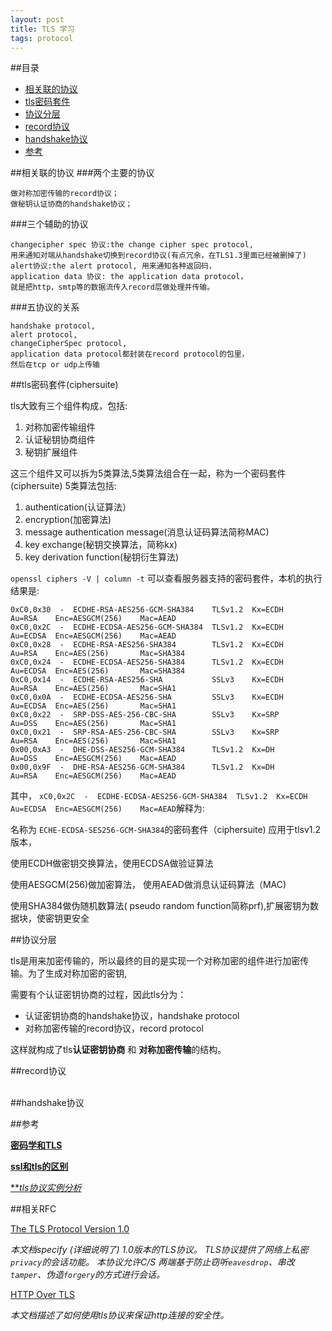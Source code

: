 ```yaml
---
layout: post
title: TLS 学习
tags: protocol 
---
```


##目录
* [相关联的协议](#协议)
* [tls密码套件](#ciphersuite)
* [协议分层](#协议分层)
* [record协议](#record)
* [handshake协议](#handshake)
* [参考](#参考)

<a id="协议"></a>
##相关联的协议
###两个主要的协议

```
做对称加密传输的record协议；
做秘钥认证协商的handshake协议；
```
###三个辅助的协议

```
changecipher spec 协议:the change cipher spec protocol,
用来通知对端从handshake切换到record协议(有点冗余，在TLS1.3里面已经被删掉了)
alert协议:the alert protocol, 用来通知各种返回码，
application data 协议: the application data protocol，
就是把http，smtp等的数据流传入record层做处理并传输。

```
###五协议的关系
```
handshake protocol,
alert protocol,
changeCipherSpec protocol,
application data protocol都封装在record protocol的包里，
然后在tcp or udp上传输
```
<a id="ciphersuite"></a>
##tls密码套件(ciphersuite)

tls大致有三个组件构成，包括:
1. 对称加密传输组件
2. 认证秘钥协商组件
3. 秘钥扩展组件

这三个组件又可以拆为5类算法,5类算法组合在一起，称为一个密码套件(ciphersuite)
5类算法包括:
1. authentication(认证算法）
2. encryption(加密算法)
3. message authentication message(消息认证码算法简称MAC)
4. key exchange(秘钥交换算法，简称kx)
5. key derivation function(秘钥衍生算法)

`openssl ciphers -V | column -t` 可以查看服务器支持的密码套件，本机的执行结果是:

```
0xC0,0x30  -  ECDHE-RSA-AES256-GCM-SHA384    TLSv1.2  Kx=ECDH        Au=RSA    Enc=AESGCM(256)    Mac=AEAD
0xC0,0x2C  -  ECDHE-ECDSA-AES256-GCM-SHA384  TLSv1.2  Kx=ECDH        Au=ECDSA  Enc=AESGCM(256)    Mac=AEAD
0xC0,0x28  -  ECDHE-RSA-AES256-SHA384        TLSv1.2  Kx=ECDH        Au=RSA    Enc=AES(256)       Mac=SHA384
0xC0,0x24  -  ECDHE-ECDSA-AES256-SHA384      TLSv1.2  Kx=ECDH        Au=ECDSA  Enc=AES(256)       Mac=SHA384
0xC0,0x14  -  ECDHE-RSA-AES256-SHA           SSLv3    Kx=ECDH        Au=RSA    Enc=AES(256)       Mac=SHA1
0xC0,0x0A  -  ECDHE-ECDSA-AES256-SHA         SSLv3    Kx=ECDH        Au=ECDSA  Enc=AES(256)       Mac=SHA1
0xC0,0x22  -  SRP-DSS-AES-256-CBC-SHA        SSLv3    Kx=SRP         Au=DSS    Enc=AES(256)       Mac=SHA1
0xC0,0x21  -  SRP-RSA-AES-256-CBC-SHA        SSLv3    Kx=SRP         Au=RSA    Enc=AES(256)       Mac=SHA1
0x00,0xA3  -  DHE-DSS-AES256-GCM-SHA384      TLSv1.2  Kx=DH          Au=DSS    Enc=AESGCM(256)    Mac=AEAD
0x00,0x9F  -  DHE-RSA-AES256-GCM-SHA384      TLSv1.2  Kx=DH          Au=RSA    Enc=AESGCM(256)    Mac=AEAD
```

其中， `xC0,0x2C  -  ECDHE-ECDSA-AES256-GCM-SHA384  TLSv1.2  Kx=ECDH        Au=ECDSA  Enc=AESGCM(256)    Mac=AEAD`解释为:

名称为 `ECHE-ECDSA-SES256-GCM-SHA384`的密码套件（ciphersuite) 应用于tlsv1.2版本，

使用ECDH做密钥交换算法，使用ECDSA做验证算法

使用AESGCM(256)做加密算法， 使用AEAD做消息认证码算法（MAC)

使用SHA384做伪随机数算法( pseudo random function简称prf),扩展密钥为数据块，使密钥更安全

<a id="协议分层"></a>
##协议分层

tls是用来加密传输的，所以最终的目的是实现一个对称加密的组件进行加密传输。为了生成对称加密的密钥,

需要有个认证密钥协商的过程，因此tls分为：

* 认证密钥协商的handshake协议，handshake protocol
* 对称加密传输的record协议，record protocol

这样就构成了tls**认证密钥协商** 和 **对称加密传输**的结构。

<a id="record"></a>
##record协议

<a id="handshake"></a>    
##handshake协议



<a id="参考"></a>
##参考

[**密码学和TLS**](https://blog.helong.info/blog/2015/09/06/tls-protocol-analysis-and-crypto-protocol-design/)

[**ssl和tls的区别**](http://kb.cnblogs.com/page/197396/)

[***tls协议实例分析*](http://segmentfault.com/a/1190000002963044)

<a id="rfc"></a>
##相关RFC

[The TLS Protocol Version 1.0](http://www.ietf.org/rfc/rfc2246.txt)

 *本文档specify (详细说明了) 1.0版本的TLS协议。 TLS协议提供了网络上私密`privacy`的会话功能。
本协议允许C/S 两端基于防止窃听`eavesdrop`、串改`tamper`、伪造`forgery`的方式进行会话。*

[HTTP Over TLS](http://www.rfc-editor.org/rfc/rfc2818.txt)

*本文档描述了如何使用tls协议来保证http连接的安全性。*


